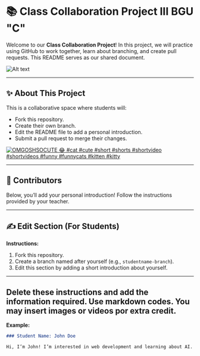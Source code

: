 # 📚 Class Collaboration Project III BGU "C"

Welcome to our **Class Collaboration Project**! In this project, we will practice using GitHub to work together, learn about branching, and create pull requests. This README serves as our shared document.

![Alt text](https://i.natgeofe.com/n/548467d8-c5f1-4551-9f58-6817a8d2c45e/NationalGeographic_2572187_16x9.jpg?w=1200)

---

## ✨ About This Project

This is a collaborative space where students will:
- Fork this repository.
- Create their own branch.
- Edit the README file to add a personal introduction.
- Submit a pull request to merge their changes.

[![OMGOSHSOCUTE 😂 #cat #cute #short #shorts #shortvideo #shortvideos #funny #funnycats #kitten #kitty](https://img.youtube.com/vi/skGwEXU-kRU/0.jpg)](https://www.youtube.com/watch?v=skGwEXU-kRU)

---

## 👥 Contributors

Below, you’ll add your personal introduction! Follow the instructions provided by your teacher.

---

## ✍️ Edit Section (For Students)

**Instructions:**
1. Fork this repository.
2. Create a branch named after yourself (e.g., `studentname-branch`).
3. Edit this section by adding a short introduction about yourself.

---

## Delete these instructions and add the information required. Use markdown codes. You may insert images or videos por extra credit. 


**Example:**
```markdown 
### Student Name: John Doe

Hi, I’m John! I’m interested in web development and learning about AI. My favorite programming language is JavaScript. 🚀
